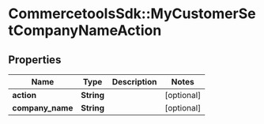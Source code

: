 # CommercetoolsSdk::MyCustomerSetCompanyNameAction

## Properties
Name | Type | Description | Notes
------------ | ------------- | ------------- | -------------
**action** | **String** |  | [optional] 
**company_name** | **String** |  | [optional] 

